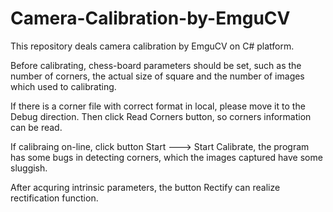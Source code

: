 # Camera-Calibration-by-EmguCV
This repository deals camera calibration by EmguCV on C# platform.

Before calibrating, chess-board parameters should be set, such as the number of corners, the actual size of square and the number of images which used to calibrating.

If there is a corner file with correct format in local, please move it to the Debug direction. Then click Read Corners button, so corners information can be read.

If calibraing on-line, click button Start ---> Start Calibrate, the program has some bugs in detecting corners, which the images captured have some sluggish.

After acquring intrinsic parameters, the button Rectify can realize rectification function.
